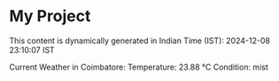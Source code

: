 # My Project

This content is dynamically generated in Indian Time (IST): 2024-12-08 23:10:07 IST


Current Weather in Coimbatore:
Temperature: 23.88 °C
Condition: mist
